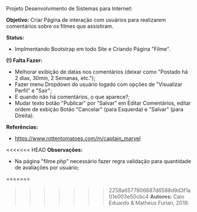 Projeto Desenvolvimento de Sistemas para Internet:

**Objetivo:** Criar Página de interação com usuários para realizarem comentários sobre os filmes que assistiram.

**Status:**
- Implmentando Bootstrap em todo Site e Criando Página "Filme".

**(!) Falta Fazer:**
- Melhorar exibição de datas nos comentários (deixar como "Postado há 2 dias, 30min, 2 Semanas, etc.");
- Fazer menu Dropdown do usuário logado com opções de "Visualizar Perfil" e "Sair";
- E quando não há comentários, o que aparece?;
- Mudar texto botão "Publicar" por "Salvar" em Editar Comentários, editar ordem de exbição Botão "Cancelar" (para Esquerda) e "Salvar" (para Direita).

**Referências:**

- https://www.rottentomatoes.com/m/captain_marvel

<<<<<<< HEAD
**Observações:**
- Na página "filme.php" necessário fazer regra validação para quantidade de avaliações por usuário;

=======
>>>>>>> 2258a6577806687d6588d9d3f1a01e003e50cbc4
**Autores:** Caio Eduardo & Matheus Furlan, 2019.
